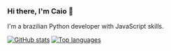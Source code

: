 ### Hi there, I'm Caio 👋

I'm a brazilian Python developer with JavaScript skills.

[![GitHub stats](https://github-readme-stats.vercel.app/api?username=webkaiyo&theme=dracula)](https://github.com/webkaiyo)
[![Top languages](https://github-readme-stats.vercel.app/api/top-langs/?username=webkaiyo&theme=onedark)](https://github.com/webkaiyo)

<!--
**webkaiyo/webkaiyo** is a ✨ _special_ ✨ repository because its `README.md` (this file) appears on your GitHub profile.

Here are some ideas to get you started:

- 🔭 I’m currently working on ...
- 🌱 I’m currently learning ...
- 👯 I’m looking to collaborate on ...
- 🤔 I’m looking for help with ...
- 💬 Ask me about ...
- 📫 How to reach me: ...
- 😄 Pronouns: ...
- ⚡ Fun fact: ...
-->
